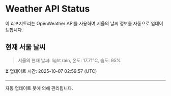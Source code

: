 
# Weather API Status

이 리포지토리는 OpenWeather API를 사용하여 서울의 날씨 정보를 자동으로 업데이트합니다.

## 현재 서울 날씨
> 서울의 현재 날씨: light rain, 온도: 17.71°C, 습도: 95%

⏳ 업데이트 시간: 2025-10-07 02:59:57 (UTC)

---
자동 업데이트 봇에 의해 관리됩니다.
